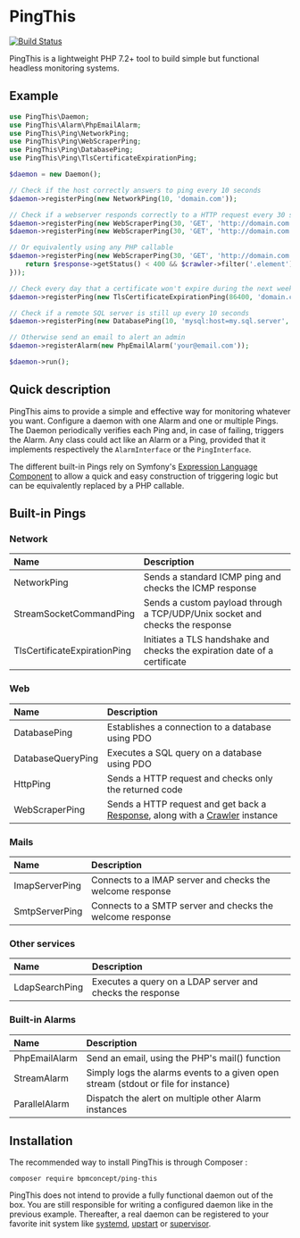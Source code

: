 # PingThis

[![Build Status](https://travis-ci.org/bpmconcept/ping-this.svg?branch=master)](https://travis-ci.org/bpmconcept/ping-this)

PingThis is a lightweight PHP 7.2+ tool to build simple but functional headless monitoring systems.

## Example

``` php
use PingThis\Daemon;
use PingThis\Alarm\PhpEmailAlarm;
use PingThis\Ping\NetworkPing;
use PingThis\Ping\WebScraperPing;
use PingThis\Ping\DatabasePing;
use PingThis\Ping\TlsCertificateExpirationPing;

$daemon = new Daemon();

// Check if the host correctly answers to ping every 10 seconds
$daemon->registerPing(new NetworkPing(10, 'domain.com'));

// Check if a webserver responds correctly to a HTTP request every 30 seconds
$daemon->registerPing(new WebScraperPing(30, 'GET', 'http://domain.com', 'response.getStatusCode() == 200'));
$daemon->registerPing(new WebScraperPing(30, 'GET', 'http://domain.com', 'crawler.filter(".css").count()'));

// Or equivalently using any PHP callable
$daemon->registerPing(new WebScraperPing(30, 'GET', 'http://domain.com', function ($response, $crawler) {
    return $response->getStatus() < 400 && $crawler->filter('.element')->text() === "Hello";
}));

// Check every day that a certificate won't expire during the next week
$daemon->registerPing(new TlsCertificateExpirationPing(86400, 'domain.com', 443, TlsCertificateExpirationPing::IMPLICIT_TLS, '+7 days'));

// Check if a remote SQL server is still up every 10 seconds
$daemon->registerPing(new DatabasePing(10, 'mysql:host=my.sql.server', 'login', 'password'));

// Otherwise send an email to alert an admin
$daemon->registerAlarm(new PhpEmailAlarm('your@email.com'));

$daemon->run();
```

## Quick description

PingThis aims to provide a simple and effective way for monitoring whatever you want.
Configure a daemon with one Alarm and one or multiple Pings. The Daemon periodically
verifies each Ping and, in case of failing, triggers the Alarm. Any class could act
like an Alarm or a Ping, provided that it implements respectively the `AlarmInterface`
or the `PingInterface`.

The different built-in Pings rely on Symfony's [Expression Language Component](https://symfony.com/doc/current/components/expression_language.html)
to allow a quick and easy construction of triggering logic but can be equivalently replaced
by a PHP callable.

## Built-in Pings

### Network

Name                            | Description
:------------------------------ | :---------------------------------------------------------------------------------------
NetworkPing                     | Sends a standard ICMP ping and checks the ICMP response
StreamSocketCommandPing         | Sends a custom payload through a TCP/UDP/Unix socket and checks the response
TlsCertificateExpirationPing    | Initiates a TLS handshake and checks the expiration date of a certificate

### Web

Name                            | Description
:------------------------------ | :---------------------------------------------------------------------------------------
DatabasePing                    | Establishes a connection to a database using PDO
DatabaseQueryPing               | Executes a SQL query on a database using PDO
HttpPing                        | Sends a HTTP request and checks only the returned code
WebScraperPing                  | Sends a HTTP request and get back a [Response](http://api.symfony.com/2.8/Symfony/Component/BrowserKit/Response.html), along with a [Crawler](http://symfony.com/doc/2.8/components/dom_crawler.html) instance

### Mails

Name                            | Description
:------------------------------ | :---------------------------------------------------------------------------------------
ImapServerPing                  | Connects to a IMAP server and checks the welcome response
SmtpServerPing                  | Connects to a SMTP server and checks the welcome response

### Other services

Name                            | Description
:------------------------------ | :---------------------------------------------------------------------------------------
LdapSearchPing                  | Executes a query on a LDAP server and checks the response

### Built-in Alarms

Name            | Description
:-------------- | :---------------------------------------------------------------------------------------
PhpEmailAlarm   | Send an email, using the PHP's mail() function
StreamAlarm     | Simply logs the alarms events to a given open stream (stdout or file for instance)
ParallelAlarm   | Dispatch the alert on multiple other Alarm instances

## Installation

The recommended way to install PingThis is through Composer :

```
composer require bpmconcept/ping-this
```

PingThis does not intend to provide a fully functional daemon out of the box. You are
still responsible for writing a configured daemon like in the previous example. Thereafter,
a real daemon can be registered to your favorite init system like [systemd](https://freedesktop.org/wiki/Software/systemd/),
[upstart](https://help.ubuntu.com/community/UbuntuBootupHowto) or [supervisor](http://supervisord.org/).
